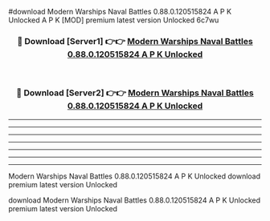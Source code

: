#download Modern Warships Naval Battles 0.88.0.120515824 A P K Unlocked  A P K [MOD] premium latest version Unlocked 6c7wu 



<div align="center">
<h3>🔴 Download [Server1] 👉👉 <a href="https://apkdownload2.web.app/">Modern Warships Naval Battles 0.88.0.120515824 A P K Unlocked </a></h3><br>

<h3>🔴 Download [Server2] 👉👉 <a href="https://apkdownload2.web.app/">Modern Warships Naval Battles 0.88.0.120515824 A P K Unlocked </a></h3>
</div>





----------------------------------------------------------

----------------------------------------------------------

----------------------------------------------------------

----------------------------------------------------------

----------------------------------------------------------

----------------------------------------------------------

----------------------------------------------------------

Modern Warships Naval Battles 0.88.0.120515824 A P K Unlocked  download premium latest version Unlocked

download Modern Warships Naval Battles 0.88.0.120515824 A P K Unlocked  premium latest version Unlocked
